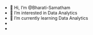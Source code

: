 - 👋 Hi, I’m @Bharati-Samatham
- 👀 I’m interested in Data Analytics 
- 🌱 I’m currently learning Data Analytics
- 
- 

<!---
Bharati-Samatham/Bharati-Samatham is a ✨ special ✨ repository because its `README.md` (this file) appears on your GitHub profile.
You can click the Preview link to take a look at your changes.
--->

